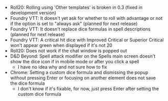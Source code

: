 * Roll20: Rolling using 'Other templates' is broken in 0.3 (fixed in development version)
* Foundry VTT: It doesn't yet ask for whether to roll with advantage or not if the option is set to "always ask" (planned for next release)
* Foundry VTT: It doesn't replace dice formulas in spell descriptions (planned for next release)
* Foundry VTT: A critical hit dice with Improved Critical or Superior Critical won't appear green when displayed if it's not 20
* Roll20: Does not work if the chat window is popped out
* D&D Beyond: Spell attack modifier on the Spells main screen doesn't show the dice icon if in mobile mode or after you click a spell
  * I have no idea why and not sure how to fix
* Chrome: Setting a custom dice formula and dismissing the popup without pressing Enter or focusing on another element does not save the dice formula
  * I don't know if it's fixable, for now, just press Enter after setting the custom dice formula
